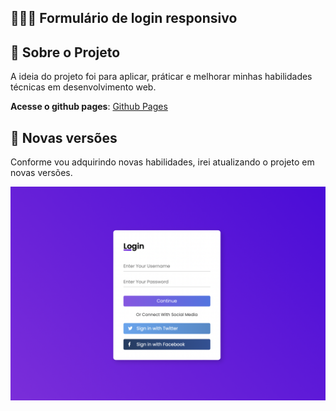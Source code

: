 ## 👨🏼‍💻 Formulário de login responsivo

## 🚀 Sobre o Projeto
A ideia do projeto foi para aplicar, práticar e melhorar minhas habilidades técnicas em desenvolvimento web.

**Acesse o github pages**: [Github Pages]()

## 🚀 Novas versões
Conforme vou adquirindo novas habilidades, irei atualizando o projeto em novas versões. 

<div style="display: inline-block">
    <img src="./assets/images/screenshot.png" alt="Aplicação">
</div>
